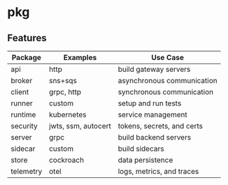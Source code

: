 # pkg

## Features

| Package   | Examples            | Use Case                   |
| --------- | ------------------- | -------------------------- |
| api       | http                | build gateway servers      |
| broker    | sns+sqs             | asynchronous communication |
| client    | grpc, http          | synchronous communication  |
| runner    | custom              | setup and run tests        |
| runtime   | kubernetes          | service management         |
| security  | jwts, ssm, autocert | tokens, secrets, and certs |
| server    | grpc                | build backend servers      |
| sidecar   | custom              | build sidecars             |
| store     | cockroach           | data persistence           |
| telemetry | otel                | logs, metrics, and traces  |
